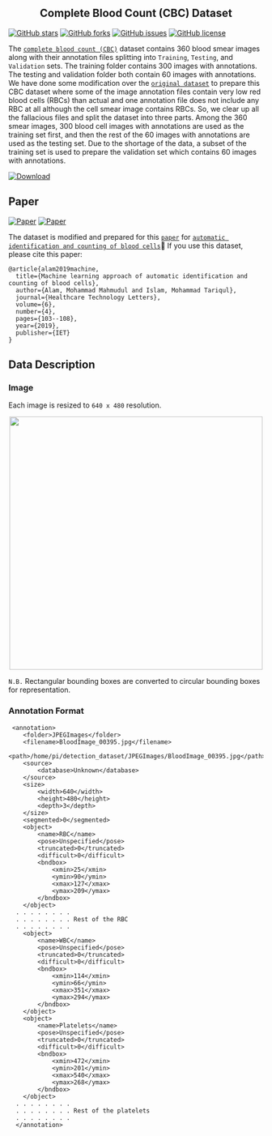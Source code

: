 <h2 align="center">Complete Blood Count (CBC) Dataset</h2>

[![GitHub stars](https://img.shields.io/github/stars/MahmudulAlam/Complete-Blood-Cell-Count-Dataset)](https://github.com/MahmudulAlam/Complete-Blood-Cell-Count-Dataset/stargazers)
[![GitHub forks](https://img.shields.io/github/forks/MahmudulAlam/Complete-Blood-Cell-Count-Dataset)](https://github.com/MahmudulAlam/Complete-Blood-Cell-Count-Dataset/network)
[![GitHub issues](https://img.shields.io/github/issues/MahmudulAlam/Complete-Blood-Cell-Count-Dataset)](https://github.com/MahmudulAlam/Complete-Blood-Cell-Count-Dataset/issues)
[![GitHub license](https://img.shields.io/github/license/MahmudulAlam/Complete-Blood-Cell-Count-Dataset)](https://github.com/MahmudulAlam/Complete-Blood-Cell-Count-Dataset/blob/master/LICENSE)

The [```complete blood count (CBC)```](https://mahmudulalam.github.io/Complete-Blood-Cell-Count-Dataset/) dataset contains 360 blood smear images along with their annotation files splitting into ```Training```, ```Testing```, and ```Validation``` sets. The training folder contains 300 images with annotations. The testing and validation folder both contain 60 images with annotations. We have done some modification over the [```original dataset```](https://github.com/Shenggan/BCCD_Dataset/tree/master/BCCD) to prepare this CBC dataset where some of the image annotation files contain very low red blood cells (RBCs) than actual and one annotation file does not include any RBC at all although the cell smear image contains RBCs. So, we clear up all the fallacious files and split the dataset into three parts. Among the 360 smear images, 300 blood cell images with annotations are used as the training set first, and then the rest of the 60 images with annotations are used as the testing set. Due to the shortage of the data, a subset of the training set is used to prepare the validation set which contains 60 images with annotations.

[![Download](https://img.shields.io/badge/download-dataset-f20a0a.svg?longCache=true&style=flat)](https://github.com/MahmudulAlam/Complete-Blood-Cell-Count-Dataset/archive/master.zip)

## Paper 
[![Paper](https://img.shields.io/badge/paper-IeeeXplore-blue.svg?longCache=true&style=flat)][1]
[![Paper](https://img.shields.io/badge/paper-IETDigiLib-830ceb.svg?longCache=true&style=flat)][2]

The dataset is modified and prepared for this [```paper```](http://ietdl.org/t/kmgztb) for [```automatic identification and counting of blood cells```]( https://github.com/MahmudulAlam/Automatic-Identification-and-Counting-of-Blood-Cells):link: If you use this dataset, please cite this paper: 

```
@article{alam2019machine,
  title={Machine learning approach of automatic identification and counting of blood cells},
  author={Alam, Mohammad Mahmudul and Islam, Mohammad Tariqul},
  journal={Healthcare Technology Letters},
  volume={6},
  number={4},
  pages={103--108},
  year={2019},
  publisher={IET}
}
```

## Data Description

### Image 
Each image is resized to ```640 x 480``` resolution. 
<p align="center">
  <img src="https://user-images.githubusercontent.com/37298971/46539603-c77ab900-c8d8-11e8-9e48-e6c054f8af3b.jpg" width="500">
</p>

`N.B.` Rectangular bounding boxes are converted to circular bounding boxes for representation.

### Annotation Format

```
 <annotation>
	<folder>JPEGImages</folder>
	<filename>BloodImage_00395.jpg</filename>
	<path>/home/pi/detection_dataset/JPEGImages/BloodImage_00395.jpg</path>
	<source>
		<database>Unknown</database>
	</source>
	<size>
		<width>640</width>
		<height>480</height>
		<depth>3</depth>
	</size>
	<segmented>0</segmented>
	<object>
		<name>RBC</name>
		<pose>Unspecified</pose>
		<truncated>0</truncated>
		<difficult>0</difficult>
		<bndbox>
			<xmin>25</xmin>
			<ymin>90</ymin>
			<xmax>127</xmax>
			<ymax>209</ymax>
		</bndbox>
	</object>
  . . . . . . . . 
  . . . . . . . . Rest of the RBC
  . . . . . . . . 
 	<object>
		<name>WBC</name>
		<pose>Unspecified</pose>
		<truncated>0</truncated>
		<difficult>0</difficult>
		<bndbox>
			<xmin>114</xmin>
			<ymin>66</ymin>
			<xmax>351</xmax>
			<ymax>294</ymax>
		</bndbox>
	</object>
	<object>
		<name>Platelets</name>
		<pose>Unspecified</pose>
		<truncated>0</truncated>
		<difficult>0</difficult>
		<bndbox>
			<xmin>472</xmin>
			<ymin>201</ymin>
			<xmax>540</xmax>
			<ymax>268</ymax>
		</bndbox>
	</object>
  . . . . . . . . 
  . . . . . . . . Rest of the platelets
  . . . . . . . . 
  </annotation>
```

[1]: https://ieeexplore.ieee.org/abstract/document/8822896
[2]: http://ietdl.org/t/kmgztb
